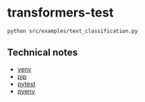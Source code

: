 # transformers-test

```bash
python src/examples/text_classification.py
```


## Technical notes
- [venv](docs/venv.md)
- [pip](docs/pip.md)
- [pytest](docs/pytest.md)
- [pyenv](docs/pyenv.md)


